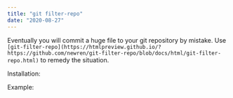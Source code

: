 ```yaml
---
title: "git filter-repo"
date: "2020-08-27"
---
```


Eventually you will commit a huge file to your git repository by mistake. Use `[git-filter-repo](https://htmlpreview.github.io/?https://github.com/newren/git-filter-repo/blob/docs/html/git-filter-repo.html)` to remedy the situation.

Installation:

Example:

